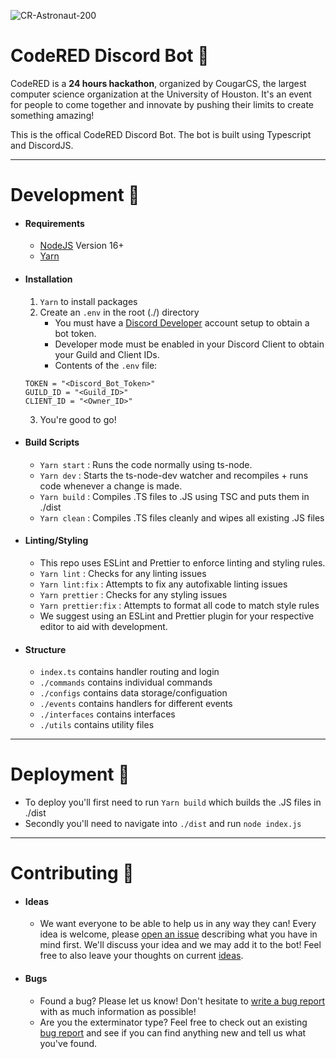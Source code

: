 ![CR-Astronaut-200](https://user-images.githubusercontent.com/44646589/173269384-4cf87e8d-83b1-4d0d-b867-568d4781fb2d.png)

# CodeRED Discord Bot 🤖

CodeRED is a **24 hours hackathon**, organized by CougarCS, the largest computer science organization at the University of Houston. It's an event for people to come together and innovate by pushing their limits to create something amazing!

This is the offical CodeRED Discord Bot. The bot is built using Typescript and DiscordJS.

<hr/>

# Development 🔨

- #### Requirements
  - [NodeJS](https://nodejs.org/en/) Version 16+
  - [Yarn](https://yarnpkg.com/)
- #### Installation
  1. `Yarn` to install packages
  2. Create an `.env` in the root (./) directory
     - You must have a [Discord Developer](https://discord.com/developers) account setup to obtain a bot token.
     - Developer mode must be enabled in your Discord Client to obtain your Guild and Client IDs.
     - Contents of the `.env` file:
  ```
  TOKEN = "<Discord_Bot_Token>"
  GUILD_ID = "<Guild_ID>"
  CLIENT_ID = "<Owner_ID>"
  ```
  3. You're good to go!
- #### Build Scripts
  - `Yarn start` : Runs the code normally using ts-node.
  - `Yarn dev` : Starts the ts-node-dev watcher and recompiles + runs code whenever a change is made.
  - `Yarn build` : Compiles .TS files to .JS using TSC and puts them in ./dist
  - `Yarn clean` : Compiles .TS files cleanly and wipes all existing .JS files
- #### Linting/Styling
  - This repo uses ESLint and Prettier to enforce linting and styling rules.
  - `Yarn lint` : Checks for any linting issues
  - `Yarn lint:fix` : Attempts to fix any autofixable linting issues
  - `Yarn prettier` : Checks for any styling issues
  - `Yarn prettier:fix` : Attempts to format all code to match style rules
  - We suggest using an ESLint and Prettier plugin for your respective editor to aid with development.
- #### Structure
  - `index.ts` contains handler routing and login
  - `./commands` contains individual commands
  - `./configs` contains data storage/configuation
  - `./events` contains handlers for different events
  - `./interfaces` contains interfaces
  - `./utils` contains utility files

<hr/>

# Deployment 🚀

- To deploy you'll first need to run `Yarn build` which builds the .JS files in ./dist
- Secondly you'll need to navigate into `./dist` and run `node index.js`

<hr/>

# Contributing 🧩

- #### Ideas
  - We want everyone to be able to help us in any way they can! Every idea is welcome, please [open an issue](https://github.com/CodeRED-UH/CodeRED-DiscordBot/issues/new/choose) describing what you have in mind first. We'll discuss your idea and we may add it to the bot! Feel free to also leave your thoughts on current [ideas](https://github.com/CodeRED-UH/CodeRED-DiscordBot/issues).
- #### Bugs
  - Found a bug? Please let us know! Don't hesitate to [write a bug report](https://github.com/CodeRED-UH/CodeRED-DiscordBot/issues/new/choose) with as much information as possible!
  - Are you the exterminator type? Feel free to check out an existing [bug report](https://github.com/CodeRED-UH/CodeRED-DiscordBot/issues) and see if you can find anything new and tell us what you've found.
